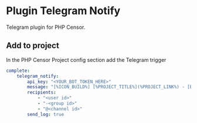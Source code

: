 Plugin Telegram Notify
======================

Telegram plugin for PHP Censor.

Add to project
--------------

In the PHP Censor Project config section add the Telegram trigger

```yaml
complete:
    telegram_notify:
        api_key: "<YOUR_BOT_TOKEN_HERE>"
        message: "[%ICON_BUILD%] [%PROJECT_TITLE%](%PROJECT_LINK%) - [Build #%BUILD_ID%](%BUILD_LINK%) has finished for commit [%SHORT_COMMIT_ID% (%COMMITTER_EMAIL%)](%COMMIT_LINK%) on branch [%BRANCH%](%BRANCH_LINK%)"
        recipients:
            - "<user id>"
            - "-<group id>"
            - "@<channel id>"
        send_log: true
```
